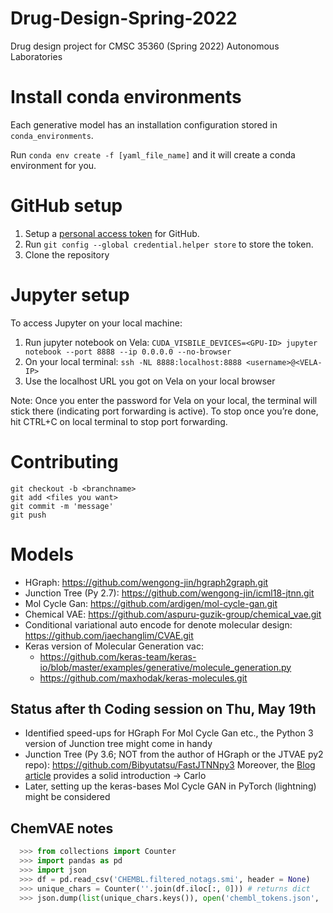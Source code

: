 # Drug-Design-Spring-2022
Drug design project for CMSC 35360 (Spring 2022) Autonomous Laboratories

# Install conda environments

Each generative model has an installation configuration stored in `conda_environments`.

Run `conda env create -f [yaml_file_name]` and it will create a conda environment for you.

# GitHub setup

1. Setup a [personal access token](https://docs.github.com/en/authentication/keeping-your-account-and-data-secure/creating-a-personal-access-token) for GitHub.
2. Run `git config --global credential.helper store` to store the token.
3. Clone the repository

# Jupyter setup
To access Jupyter on your local machine:
1. Run jupyter notebook on Vela: `CUDA_VISBILE_DEVICES=<GPU-ID> jupyter notebook --port 8888 --ip 0.0.0.0 --no-browser`
2. On your local terminal: `ssh -NL 8888:localhost:8888 <username>@<VELA-IP>`
3. Use the localhost URL you got on Vela on your local browser

Note: Once you enter the password for Vela on your local, the terminal will stick there (indicating port forwarding is active). To stop once you’re done, hit CTRL+C on local terminal to stop port forwarding.

# Contributing
```
git checkout -b <branchname>
git add <files you want>
git commit -m 'message'
git push
```

# Models

- HGraph: https://github.com/wengong-jin/hgraph2graph.git
- Junction Tree (Py 2.7): https://github.com/wengong-jin/icml18-jtnn.git
- Mol Cycle Gan: https://github.com/ardigen/mol-cycle-gan.git
- Chemical VAE: https://github.com/aspuru-guzik-group/chemical_vae.git
- Conditional variational auto encode for denote molecular design: https://github.com/jaechanglim/CVAE.git
- Keras version of Molecular Generation vac: 
  - https://github.com/keras-team/keras-io/blob/master/examples/generative/molecule_generation.py
  - https://github.com/maxhodak/keras-molecules.git


## Status after th Coding session on Thu, May 19th
- Identified speed-ups for HGraph
For Mol Cycle Gan etc., the Python 3 version of Junction tree might come in handy
- Junction Tree (Py 3.6; NOT from the author of HGraph or the JTVAE py2 repo): https://github.com/Bibyutatsu/FastJTNNpy3
Moreover, the [Blog article](https://blog.bayeslabs.co/2019/06/27/Generating-molecules-using-Junction-Tree-VAE-using-PyTorch.html) provides a solid introduction -> Carlo 
- Later, setting up the keras-bases Mol Cycle GAN in PyTorch (lightning) might be considered 


## ChemVAE notes 
```python
  >>> from collections import Counter
  >>> import pandas as pd 
  >>> import json
  >>> df = pd.read_csv('CHEMBL.filtered_notags.smi', header = None)
  >>> unique_chars = Counter(''.join(df.iloc[:, 0])) # returns dict 
  >>> json.dump(list(unique_chars.keys()), open('chembl_tokens.json', 'w')) #dumps keys to json file for the unique charachters in smiles
```
